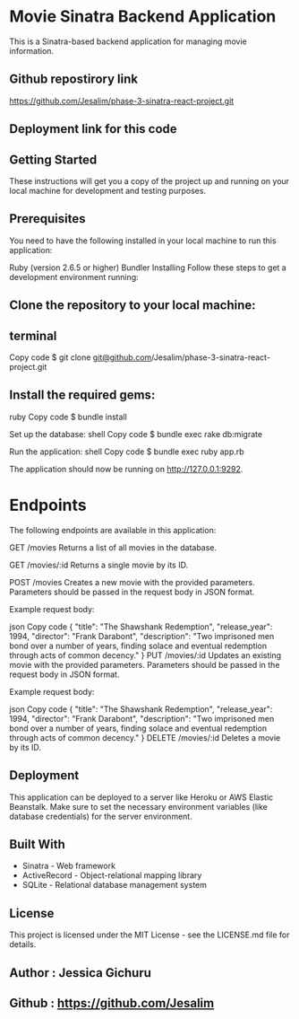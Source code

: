 # Movie Sinatra Backend Application
This is a Sinatra-based backend application for managing movie information.

## Github repostirory link
https://github.com/Jesalim/phase-3-sinatra-react-project.git

## Deployment link for this code




## Getting Started
These instructions will get you a copy of the project up and running on your local machine for development and testing purposes.

## Prerequisites
You need to have the following installed in your local machine to run this application:

Ruby (version 2.6.5 or higher)
Bundler
Installing
Follow these steps to get a development environment running:

## Clone the repository to your local machine:
## terminal
Copy code
$ git clone git@github.com/Jesalim/phase-3-sinatra-react-project.git
## Install the required gems:
ruby
Copy code
$ bundle install

Set up the database:
shell
Copy code
$ bundle exec rake db:migrate

Run the application:
shell
Copy code
$ bundle exec ruby app.rb

The application should now be running on http://127.0.0.1:9292.

# Endpoints
The following endpoints are available in this application:

GET /movies
Returns a list of all movies in the database.

GET /movies/:id
Returns a single movie by its ID.

POST /movies
Creates a new movie with the provided parameters. Parameters should be passed in the request body in JSON format.

Example request body:

json
Copy code
{
  "title": "The Shawshank Redemption",
  "release_year": 1994,
  "director": "Frank Darabont",
  "description": "Two imprisoned men bond over a number of years, finding solace and eventual redemption through acts of common decency."
}
PUT /movies/:id
Updates an existing movie with the provided parameters. Parameters should be passed in the request body in JSON format.

Example request body:

json
Copy code
{
  "title": "The Shawshank Redemption",
  "release_year": 1994,
  "director": "Frank Darabont",
  "description": "Two imprisoned men bond over a number of years, finding solace and eventual redemption through acts of common decency."
}
DELETE /movies/:id
Deletes a movie by its ID.

## Deployment
This application can be deployed to a server like Heroku or AWS Elastic Beanstalk. Make sure to set the necessary environment variables (like database credentials) for the server environment.

## Built With
- Sinatra - Web framework
- ActiveRecord - Object-relational mapping library
- SQLite - Relational database management system
## License
This project is licensed under the MIT License - see the LICENSE.md file for details.

## Author : Jessica Gichuru
## Github : https://github.com/Jesalim